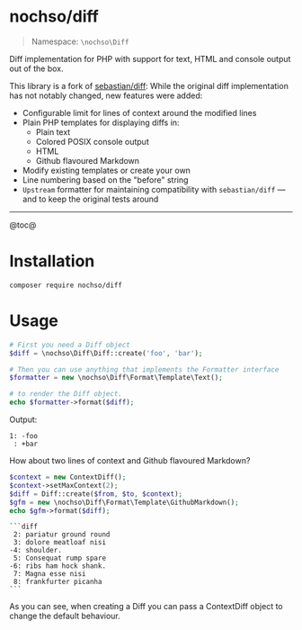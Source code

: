 ---
---
# nochso/diff

> Namespace: `\nochso\Diff`

Diff implementation for PHP with support for text, HTML and console output out of the box.

This library is a fork of [sebastian/diff](https://github.com/sebastianbergmann/diff): While the original diff
implementation has not notably changed, new features were added:

- Configurable limit for lines of context around the modified lines
- Plain PHP templates for displaying diffs in:
  - Plain text
  - Colored POSIX console output
  - HTML
  - Github flavoured Markdown
- Modify existing templates or create your own
- Line numbering based on the "before" string
- `Upstream` formatter for maintaining compatibility with `sebastian/diff` &mdash; and to keep the original tests around
* * * *

@toc@

# Installation

```
composer require nochso/diff
```

# Usage
```php
# First you need a Diff object
$diff = \nochso\Diff\Diff::create('foo', 'bar');

# Then you can use anything that implements the Formatter interface
$formatter = new \nochso\Diff\Format\Template\Text();

# to render the Diff object.
echo $formatter->format($diff);
```
Output:
```
1: -foo
 : +bar
```

How about two lines of context and Github flavoured Markdown?
```php
$context = new ContextDiff();
$context->setMaxContext(2);
$diff = Diff::create($from, $to, $context);
$gfm = new \nochso\Diff\Format\Template\GithubMarkdown();
echo $gfm->format($diff);
```

    ```diff
     2: pariatur ground round
     3: dolore meatloaf nisi
    -4: shoulder.
     5: Consequat rump spare
    -6: ribs ham hock shank.
     7: Magna esse nisi
     8: frankfurter picanha
    ```

As you can see, when creating a Diff you can pass a ContextDiff object to change the default behaviour.

